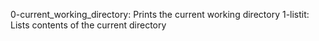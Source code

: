 0-current_working_directory: Prints the current working directory
1-listit: Lists contents of the current directory
